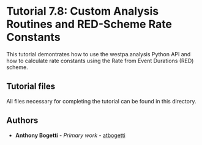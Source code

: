 # Tutorial 7.8: Custom Analysis Routines and RED-Scheme Rate Constants
This tutorial demontrates how to use the westpa.analysis Python API and how to calculate rate constants using the Rate from Event Durations (RED) scheme.

## Tutorial files

All files necessary for completing the tutorial can be found in this directory.

## Authors

* **Anthony Bogetti** - *Primary work* - [atbogetti](https://github.com/atbogetti)
